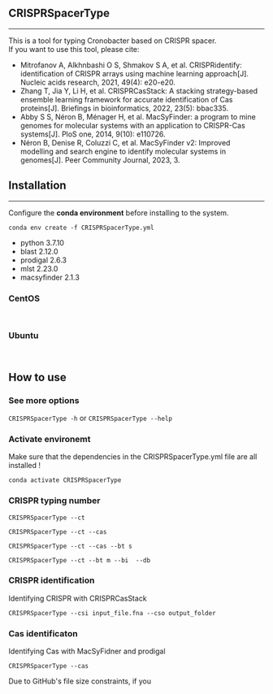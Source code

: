 ## **CRISPRSpacerType**
***
This is a tool for typing Cronobacter based on CRISPR spacer.  
If you want to use this tool, please cite:  
- Mitrofanov A, Alkhnbashi O S, Shmakov S A, et al. CRISPRidentify: identification of CRISPR arrays using machine learning approach[J]. Nucleic acids research, 2021, 49(4): e20-e20.
- Zhang T, Jia Y, Li H, et al. CRISPRCasStack: A stacking strategy-based ensemble learning framework for accurate identification of Cas proteins[J]. Briefings in bioinformatics, 2022, 23(5): bbac335.
- Abby S S, Néron B, Ménager H, et al. MacSyFinder: a program to mine genomes for molecular systems with an application to CRISPR-Cas systems[J]. PloS one, 2014, 9(10): e110726.
- Néron B, Denise R, Coluzzi C, et al. MacSyFinder v2: Improved modelling and search engine to identify molecular systems in genomes[J]. Peer Community Journal, 2023, 3.

## Installation
***
Configure the **conda environment** before installing to the system.

`conda env create -f CRISPRSpacerType.yml`
- python 3.7.10
- blast 2.12.0
- prodigal 2.6.3
- mlst 2.23.0
- macsyfinder 2.1.3

### CentOS
` `

### Ubuntu
` `

## How to use

### See more options
`CRISPRSpacerType -h`
or
`CRISPRSpacerType --help`

### Activate environemt
Make sure that the dependencies in the CRISPRSpacerType.yml file are all installed !

`conda activate CRISPRSpacerType`

### CRISPR typing number

`CRISPRSpacerType --ct`

`CRISPRSpacerType --ct --cas`  

`CRISPRSpacerType --ct --cas --bt s`

`CRISPRSpacerType --ct --bt m --bi  --db`

### CRISPR identification
Identifying CRISPR with CRISPRCasStack

`CRISPRSpacerType --csi input_file.fna --cso output_folder`

### Cas identificaton
Identifying Cas with MacSyFidner and prodigal

`CRISPRSpacerType --cas`

Due to GitHub's file size constraints, if you 
